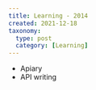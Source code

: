```yaml
---
title: Learning - 2014
created: 2021-12-18
taxonomy:
  type: post
  category: [Learning]
---
```


* Apiary
* API writing
